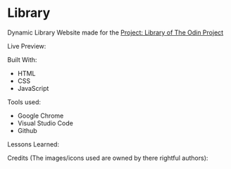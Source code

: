 # Library

Dynamic Library Website made for the [Project: Library of The Odin Project](https://www.theodinproject.com/lessons/node-path-javascript-library)

Live Preview:

Built With:

- HTML
- CSS
- JavaScript

Tools used:

- Google Chrome
- Visual Studio Code
- Github

Lessons Learned:

Credits (The images/icons used are owned by there rightful authors):
